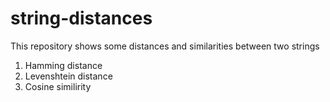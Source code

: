 # string-distances
This repository shows some distances and similarities between two strings 

1. Hamming distance
2. Levenshtein distance
3. Cosine similirity 
